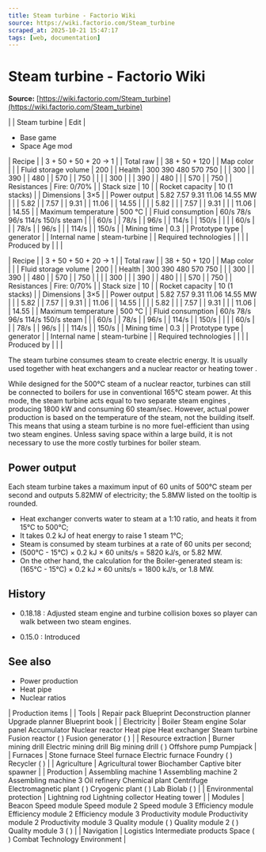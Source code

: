```yaml
---
title: Steam turbine - Factorio Wiki
source: https://wiki.factorio.com/Steam_turbine
scraped_at: 2025-10-21 15:47:17
tags: [web, documentation]
---
```


# Steam turbine - Factorio Wiki

**Source:** [https://wiki.factorio.com/Steam_turbine](https://wiki.factorio.com/Steam_turbine)


|  | Steam turbine | Edit |

- Base game
- Space Age mod

| Recipe |
| 3 + 50 + 50 + 20 → 1 |
| Total raw |
| 38 + 50 + 120 |
| Map color |  |
| Fluid storage volume | 200 |
| Health | 300 390 480 570 750 |  |  | 300 |  | 390 |  | 480 |  | 570 |  | 750 |
|  |  | 300 |
|  | 390 |  | 480 |
|  | 570 |  | 750 |
| Resistances | Fire: 0/70% |
| Stack size | 10 |
| Rocket capacity | 10 (1 stacks) |
| Dimensions | 3×5 |
| Power output | 5.82 7.57 9.31 11.06 14.55 MW |  |  | 5.82 |  | 7.57 |  | 9.31 |  | 11.06 |  | 14.55 |
|  |  | 5.82 |
|  | 7.57 |  | 9.31 |
|  | 11.06 |  | 14.55 |
| Maximum temperature | 500 °C |
| Fluid consumption | 60/s 78/s 96/s 114/s 150/s steam |  |  | 60/s |  | 78/s |  | 96/s |  | 114/s |  | 150/s |
|  |  | 60/s |
|  | 78/s |  | 96/s |
|  | 114/s |  | 150/s |
| Mining time | 0.3 |
| Prototype type | generator |
| Internal name | steam-turbine |
| Required technologies |
|  |
| Produced by |
|  |

| Recipe |
| 3 + 50 + 50 + 20 → 1 |
| Total raw |
| 38 + 50 + 120 |
| Map color |  |
| Fluid storage volume | 200 |
| Health | 300 390 480 570 750 |  |  | 300 |  | 390 |  | 480 |  | 570 |  | 750 |
|  |  | 300 |
|  | 390 |  | 480 |
|  | 570 |  | 750 |
| Resistances | Fire: 0/70% |
| Stack size | 10 |
| Rocket capacity | 10 (1 stacks) |
| Dimensions | 3×5 |
| Power output | 5.82 7.57 9.31 11.06 14.55 MW |  |  | 5.82 |  | 7.57 |  | 9.31 |  | 11.06 |  | 14.55 |
|  |  | 5.82 |
|  | 7.57 |  | 9.31 |
|  | 11.06 |  | 14.55 |
| Maximum temperature | 500 °C |
| Fluid consumption | 60/s 78/s 96/s 114/s 150/s steam |  |  | 60/s |  | 78/s |  | 96/s |  | 114/s |  | 150/s |
|  |  | 60/s |
|  | 78/s |  | 96/s |
|  | 114/s |  | 150/s |
| Mining time | 0.3 |
| Prototype type | generator |
| Internal name | steam-turbine |
| Required technologies |
|  |
| Produced by |
|  |

The steam turbine consumes steam to create electric energy. It is usually used together with heat exchangers and a nuclear reactor or heating tower .

While designed for the 500°C steam of a nuclear reactor, turbines can still be connected to boilers for use in conventional 165°C steam power. At this mode, the steam turbine acts equal to two separate steam engines , producing 1800 kW and consuming 60 steam/sec. However, actual power production is based on the temperature of the steam, not the building itself. This means that using a steam turbine is no more fuel-efficient than using two steam engines. Unless saving space within a large build, it is not necessary to use the more costly turbines for boiler steam.

## Power output

Each steam turbine takes a maximum input of 60 units of 500°C steam per second and outputs 5.82MW of electricity; the 5.8MW listed on the tooltip is rounded.

- Heat exchanger converts water to steam at a 1:10 ratio, and heats it from 15°C to 500°C;
- It takes 0.2 kJ of heat energy to raise 1 steam 1°C;
- Steam is consumed by steam turbines at a rate of 60 units per second;
- (500°C - 15°C) × 0.2 kJ × 60 units/s = 5820 kJ/s, or 5.82 MW.
- On the other hand, the calculation for the Boiler-generated steam is: (165°C - 15°C) × 0.2 kJ × 60 units/s = 1800 kJ/s, or 1.8 MW.

## History

- 0.18.18 : Adjusted steam engine and turbine collision boxes so player can walk between two steam engines.

- 0.15.0 : Introduced

## See also

- Power production
- Heat pipe
- Nuclear ratios

| Production items |
| Tools | Repair pack Blueprint Deconstruction planner Upgrade planner Blueprint book |
| Electricity | Boiler Steam engine Solar panel Accumulator Nuclear reactor Heat pipe Heat exchanger Steam turbine Fusion reactor ( ) Fusion generator ( ) |
| Resource extraction | Burner mining drill Electric mining drill Big mining drill ( ) Offshore pump Pumpjack |
| Furnaces | Stone furnace Steel furnace Electric furnace Foundry ( ) Recycler ( ) |
| Agriculture | Agricultural tower Biochamber Captive biter spawner |
| Production | Assembling machine 1 Assembling machine 2 Assembling machine 3 Oil refinery Chemical plant Centrifuge Electromagnetic plant ( ) Cryogenic plant ( ) Lab Biolab ( ) |
| Environmental protection | Lightning rod Lightning collector Heating tower |
| Modules | Beacon Speed module Speed module 2 Speed module 3 Efficiency module Efficiency module 2 Efficiency module 3 Productivity module Productivity module 2 Productivity module 3 Quality module ( ) Quality module 2 ( ) Quality module 3 ( ) |
| Navigation | Logistics Intermediate products Space ( ) Combat Technology Environment |
